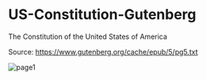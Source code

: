 # US-Constitution-Gutenberg
The Constitution of the United States of America

Source: <https://www.gutenberg.org/cache/epub/5/pg5.txt>

![page1](https://upload.wikimedia.org/wikipedia/commons/thumb/6/6c/Constitution_of_the_United_States%2C_page_1.jpg/495px-Constitution_of_the_United_States%2C_page_1.jpg)

